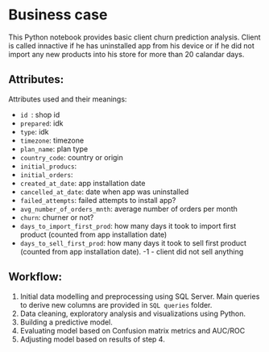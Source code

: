 # Business case
This Python notebook provides basic client churn prediction analysis. Client is called innactive if he has uninstalled app from his device or if he did not import any new products into his store for more than 20 calandar days.

## Attributes:
Attributes used and their meanings:
- `id `: shop id
- `prepared`: idk
- `type`: idk
- `timezone`: timezone
- `plan_name`: plan type
- `country_code`: country or origin
- `initial_producs`: 
- `initial_orders`: 
- `created_at_date`: app installation date
- `cancelled_at_date`: date when app was uninstalled
- `failed_attempts`: failed attempts to install app?
- `avg_number_of_orders_mnth`: average number of orders per month
- `churn`: churner or not?
- `days_to_import_first_prod`: how many days it took to import first product (counted from app installation date)
- `days_to_sell_first_prod`: how many days it took to sell first product (counted from app installation date). -1 - client did not sell anything

## Workflow:
1. Initial data modelling and preprocessing using SQL Server. Main queries to derive new columns are provided in `SQL queries` folder. 
2. Data cleaning, exploratory analysis and visualizations using Python.
3. Building a predictive model.
4. Evaluating model based on Confusion matrix metrics and AUC/ROC
5. Adjusting model based on results of step 4.
